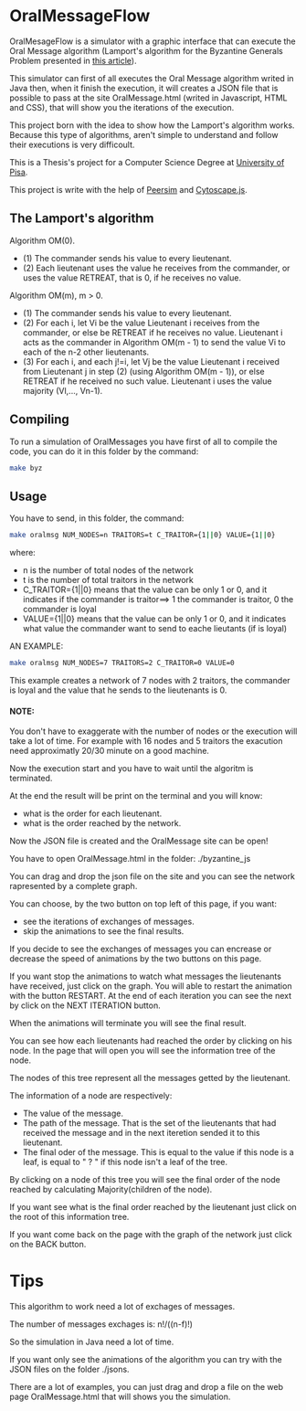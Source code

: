 # OralMessageFlow

OralMesageFlow is a simulator with a graphic interface that can execute the Oral Message algorithm (Lamport's algorithm for the Byzantine Generals Problem presented in [this article](http://doi.acm.org/10.1145/357172.357176)). 

This simulator can first of all executes the Oral Message algorithm writed in Java then, when it finish the execution, it will creates a JSON file that is possible to pass at the site OralMessage.html (writed in Javascript, HTML and CSS), that will show you the iterations of the execution.

This project born with the idea to show how the Lamport's algorithm works. Because this type of algorithms, aren't simple to understand and follow their executions is very difficoult.

This is a Thesis's project for a Computer Science Degree at [University of Pisa](https://di.unipi.it/). 

This project is write with the help of [Peersim](http://peersim.sourceforge.net/) and [Cytoscape.js](https://js.cytoscape.org/).

## The Lamport's algorithm

Algorithm OM(0). 

- (1) The commander sends his value to every lieutenant. 
- (2) Each lieutenant uses the value he receives from the commander, or uses the value RETREAT, that is 0, if he receives no value. 

Algorithm OM(m), m > 0. 

- (1) The commander sends his value to every lieutenant. 
- (2) For each i, let Vi be the value Lieutenant i receives from the commander, or else be RETREAT if he receives no value. Lieutenant i acts as the commander in Algorithm OM(m - 1) to send the value Vi to each of the n-2 other lieutenants. 
- (3) For each i, and each j!=i, let Vj be the value Lieutenant i received from Lieutenant j in step (2) (using Algorithm OM(m - 1)), or else RETREAT if he received no such value. Lieutenant i uses the value majority (Vl,..., Vn-1). 

## Compiling

To run a simulation of OralMessages you have first of all to compile the code, you can do it in this folder by the command:

```bash
make byz
```

## Usage
 
You have to send, in this folder, the command:

```bash
make oralmsg NUM_NODES=n TRAITORS=t C_TRAITOR={1||0} VALUE={1||0}
```

where:

- n is the number of total nodes of the network
- t is the number of total traitors in the network
- C_TRAITOR={1||0} means that the value can be only 1 or 0, and it indicates if the commander is traitor==> 1 the commander is traitor, 0 the commander is loyal
- VALUE={1||0}  means that the value can be only 1 or 0, and it indicates what value the commander want to send to eache lieutants (if is loyal)


AN EXAMPLE: 

```bash
make oralmsg NUM_NODES=7 TRAITORS=2 C_TRAITOR=0 VALUE=0
```

This example creates a network of 7 nodes with 2 traitors, the commander is loyal and the value that he sends to the lieutenants is 0.

#### NOTE:
You don't have to exaggerate with the number of nodes or the execution will take a lot of time. For example with 16 nodes and 5 traitors the exacution need approximatly 20/30 minute on a good machine.


Now the execution start and you have to wait until the algoritm is terminated.

At the end the result will be print on the terminal and you will know:
- what is the order for each lieutenant.
- what is the order reached by the network.


Now the JSON file is created and the OralMessage site can be open!

You have to open OralMessage.html in the folder: ./byzantine_js

You can drag and drop the json file on the site and you can see the network rapresented by a complete graph.

You can choose, by the two button on top left of this page, if you want:
- see the iterations of exchanges of messages.
- skip the animations to see the final results.

If you decide to see the exchanges of messages you can encrease or decrease the speed of animations by the two buttons on this page.

If you want stop the animations to watch what messages the lieutenants have received, just click on the graph. You will able to restart the animation with the button RESTART. At the end of each iteration you can see the next by click on the NEXT ITERATION button. 

When the animations will terminate you will see the final result.

You can see how each lieutenants had reached the order by clicking on his node. In the page that will open you will see the information tree of the node.

The nodes of this tree represent all the messages getted by the lieutenant.

The information of a node are respectively:

- The value of the message.
- The path of the message. That is the set of the lieutenants that had received the message and in the next iteretion sended it to this lieutenant.
- The final oder of the message. This is equal to the value if this node is a leaf, is equal to " ? " if this node isn't a leaf of the tree.

By clicking on a node of this tree you will see the final order of the node reached by calculating Majority(children of the node).

If you want see what is the final order reached by the lieutenant just click on the root of this information tree.

If you want come back on the page with the graph of the network just click on the BACK button.

# Tips

This algorithm to work need a lot of exchages of messages. 

The number of messages exchages is: n!/((n-f)!)

So the simulation in Java need a lot of time. 

If you want only see the animations of the algorithm you can try with the JSON files on the folder ./jsons.

There are a lot of examples, you can just drag and drop a file on the web page OralMessage.html that will shows you the simulation.


